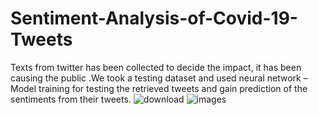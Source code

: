 # Sentiment-Analysis-of-Covid-19-Tweets
Texts from twitter has been collected to decide the impact, it has been causing the public .We took a testing dataset and used neural network – Model training for testing the retrieved tweets and gain prediction of the sentiments from their tweets.
![download](https://user-images.githubusercontent.com/109382325/205451316-73b971b8-9132-4d53-8e22-e7e718ff1b3b.png)
![images](https://user-images.githubusercontent.com/109382325/205451332-8a135418-11ca-4b4f-941c-91b54a3c18a8.jpeg)
